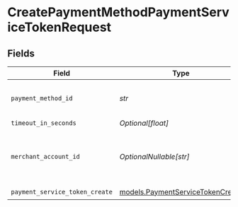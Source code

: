 # CreatePaymentMethodPaymentServiceTokenRequest


## Fields

| Field                                                                      | Type                                                                       | Required                                                                   | Description                                                                | Example                                                                    |
| -------------------------------------------------------------------------- | -------------------------------------------------------------------------- | -------------------------------------------------------------------------- | -------------------------------------------------------------------------- | -------------------------------------------------------------------------- |
| `payment_method_id`                                                        | *str*                                                                      | :heavy_check_mark:                                                         | The ID of the payment method                                               | ef9496d8-53a5-4aad-8ca2-00eb68334389                                       |
| `timeout_in_seconds`                                                       | *Optional[float]*                                                          | :heavy_minus_sign:                                                         | N/A                                                                        |                                                                            |
| `merchant_account_id`                                                      | *OptionalNullable[str]*                                                    | :heavy_minus_sign:                                                         | The ID of the merchant account to use for this request.                    |                                                                            |
| `payment_service_token_create`                                             | [models.PaymentServiceTokenCreate](../models/paymentservicetokencreate.md) | :heavy_check_mark:                                                         | N/A                                                                        |                                                                            |